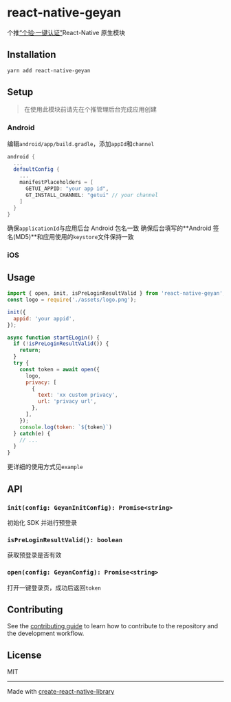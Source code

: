 # react-native-geyan

个推[“个验·一键认证”](https://docs.getui.com/geyan/elogin/)React-Native 原生模块

## Installation

```sh
yarn add react-native-geyan
```

## Setup

> 在使用此模块前请先在个推管理后台完成应用创建

### Android

编辑`android/app/build.gradle`，添加`appId`和`channel`

```gradle
android {
  ...
  defaultConfig {
    ...
    manifestPlaceholders = [
      GETUI_APPID: "your app id",
      GT_INSTALL_CHANNEL: "getui" // your channel
    ]
  }
}
```

确保`applicationId`与应用后台 Android 包名一致
确保后台填写的**Android 签名(MD5)**和应用使用的`keystore`文件保持一致

### iOS

## Usage

```js
import { open, init, isPreLoginResultValid } from 'react-native-geyan';
const logo = require('./assets/logo.png');

init({
  appid: 'your appid',
});

async function startELogin() {
  if (!isPreLoginResultValid()) {
    return;
  }
  try {
    const token = await open({
      logo,
      privacy: [
        {
          text: 'xx custom privacy',
          url: 'privacy url',
        },
      ],
    });
    console.log(token: `${token}`)
  } catch(e) {
    // ...
  }
}
```

更详细的使用方式见`example`

## API

### `init(config: GeyanInitConfig): Promise<string>`

初始化 SDK 并进行预登录

### `isPreLoginResultValid(): boolean`

获取预登录是否有效

### `open(config: GeyanConfig): Promise<string>`

打开一键登录页，成功后返回`token`

## Contributing

See the [contributing guide](CONTRIBUTING.md) to learn how to contribute to the repository and the development workflow.

## License

MIT

---

Made with [create-react-native-library](https://github.com/callstack/react-native-builder-bob)
